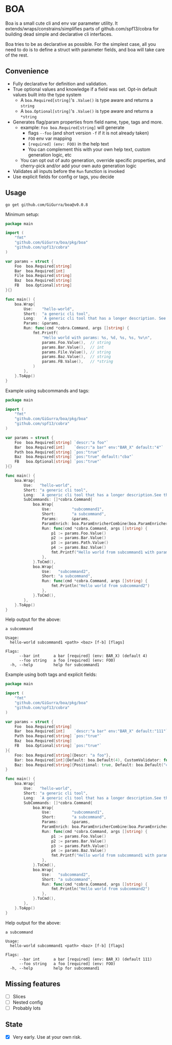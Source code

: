 # BOA

Boa is a small cute cli and env var parameter utility. It extends/wraps/constrains/simplifies parts of
github.com/spf13/cobra for building dead simple and declarative cli interfaces.

Boa tries to be as declarative as possible. For the simplest case, all you need to do is to define a struct with
parameter fields, and boa will take care of the rest.

## Convenience

* Fully declarative for definition and validation.
* True optional values and knowledge if a field was set. Opt-in default values built into the type system
    * A `boa.Required[string]`'s `.Value()` is type aware and returns a `string`
    * A `boa.Optional[string]`'s `.Value()` is type aware and returns a `*string`
* Generates flag/param properties from field name, type, tags and more.
    * example: `Foo boa.Required[string]` will generate
        * flags `--foo` (and short version `-f` if it is not already taken)
        * `FOO` env var mapping
        * `[required] (env: FOO)` in the help text
        * You can complement this with your own help text, custom generation logic, etc
    * You can opt out of auto generation, override specific properties, and cherry-pick and/or add your own auto generation logic
* Validates all inputs before the `Run` function is invoked
* Use explicit fields for config or tags, you decide

## Usage

`go get github.com/GiGurra/boa@v0.0.8`

Minimum setup:

```go
package main

import (
	"fmt"
	"github.com/GiGurra/boa/pkg/boa"
	"github.com/spf13/cobra"
)

var params = struct {
	Foo  boa.Required[string]
	Bar  boa.Required[int]
	File boa.Required[string]
	Baz  boa.Required[string]
	FB   boa.Optional[string]
}{}

func main() {
	boa.Wrap{
		Use:    "hello-world",
		Short:  "a generic cli tool",
		Long:   `A generic cli tool that has a longer description. See the README.MD for more information`,
		Params: &params,
		Run: func(cmd *cobra.Command, args []string) {
			fmt.Printf(
				"Hello world with params: %s, %d, %s, %s, %v\n",
				params.Foo.Value(),  // string
				params.Bar.Value(),  // int
				params.File.Value(), // string
				params.Baz.Value(),  // string
				params.FB.Value(),   // *string
			)
		},
	}.ToApp()
}

```


Example using subcommands and tags:

```go
package main

import (
	"fmt"
	"github.com/GiGurra/boa/pkg/boa"
	"github.com/spf13/cobra"
)

var params = struct {
	Foo  boa.Required[string] `descr:"a foo"`
	Bar  boa.Required[int]    `descr:"a bar" env:"BAR_X" default:"4"`
	Path boa.Required[string] `pos:"true"`
	Baz  boa.Required[string] `pos:"true" default:"cba"`
	FB   boa.Optional[string] `pos:"true"`
}{}

func main() {
	boa.Wrap{
		Use:   "hello-world",
		Short: "a generic cli tool",
		Long:  `A generic cli tool that has a longer description.See the README.MD for more information`,
		SubCommands: []*cobra.Command{
			boa.Wrap{
				Use:         "subcommand1",
				Short:       "a subcommand",
				Params:      &params,
				ParamEnrich: boa.ParamEnricherCombine(boa.ParamEnricherName, boa.ParamEnricherEnv),
				Run: func(cmd *cobra.Command, args []string) {
					p1 := params.Foo.Value()
					p2 := params.Bar.Value()
					p3 := params.Path.Value()
					p4 := params.Baz.Value()
					fmt.Printf("Hello world from subcommand1 with params: %s, %d, %s, %s\n", p1, p2, p3, p4)
				},
			}.ToCmd(),
			boa.Wrap{
				Use:   "subcommand2",
				Short: "a subcommand",
				Run: func(cmd *cobra.Command, args []string) {
					fmt.Println("Hello world from subcommand2")
				},
			}.ToCmd(),
		},
	}.ToApp()
}

```

Help output for the above:

```
a subcommand

Usage:
  hello-world subcommand1 <path> <baz> [f-b] [flags]

Flags:
      --bar int      a bar [required] (env: BAR_X) (default 4)
      --foo string   a foo [required] (env: FOO)
  -h, --help         help for subcommand1
```

Example using both tags and explicit fields:

```go
package main

import (
	"fmt"
	"github.com/GiGurra/boa/pkg/boa"
	"github.com/spf13/cobra"
)

var params = struct {
	Foo  boa.Required[string]
	Bar  boa.Required[int]    `descr:"a bar" env:"BAR_X" default:"111"`
	Path boa.Required[string] `pos:"true"`
	Baz  boa.Required[string]
	FB   boa.Optional[string] `pos:"true"`
}{
	Foo: boa.Required[string]{Descr: "a foo"},                                                          // add additional info if you like. This means we get "a foo [required] (env: FOO)" in the help text
	Bar: boa.Required[int]{Default: boa.Default(4), CustomValidator: func(x int) error { return nil }}, // optional custom validation logic
	Baz: boa.Required[string]{Positional: true, Default: boa.Default("cba")},                           // positional arguments
}

func main() {
	boa.Wrap{
		Use:   "hello-world",
		Short: "a generic cli tool",
		Long:  `A generic cli tool that has a longer description.See the README.MD for more information`,
		SubCommands: []*cobra.Command{
			boa.Wrap{
				Use:         "subcommand1",
				Short:       "a subcommand",
				Params:      &params,
				ParamEnrich: boa.ParamEnricherCombine(boa.ParamEnricherName, boa.ParamEnricherEnv),
				Run: func(cmd *cobra.Command, args []string) {
					p1 := params.Foo.Value()
					p2 := params.Bar.Value()
					p3 := params.Path.Value()
					p4 := params.Baz.Value()
					fmt.Printf("Hello world from subcommand1 with params: %s, %d, %s, %s\n", p1, p2, p3, p4)
				},
			}.ToCmd(),
			boa.Wrap{
				Use:   "subcommand2",
				Short: "a subcommand",
				Run: func(cmd *cobra.Command, args []string) {
					fmt.Println("Hello world from subcommand2")
				},
			}.ToCmd(),
		},
	}.ToApp()
}

```

Help output for the above:

```
a subcommand

Usage:
  hello-world subcommand1 <path> <baz> [f-b] [flags]

Flags:
      --bar int      a bar [required] (env: BAR_X) (default 111)
      --foo string   a foo [required] (env: FOO)
  -h, --help         help for subcommand1
```

## Missing features

- [ ] Slices
- [ ] Nested config
- [ ] Probably lots

## State

- [x] Very early. Use at your own risk.

